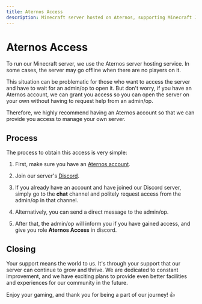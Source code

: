 ```yaml
---
title: Aternos Access
description: Minecraft server hosted on Aternos, supporting Minecraft Java, Bedrock, and Pocket Edition, enabling cross-platform play. 
---
```


# Aternos Access

To run our Minecraft server, we use the Aternos server hosting service. In some cases, the server may go offline when there are no players on it.

This situation can be problematic for those who want to access the server and have to wait for an admin/op to open it. But don't worry, if you have an Aternos account, we can grant you access so you can open the server on your own without having to request help from an admin/op.

Therefore, we highly recommend having an Aternos account so that we can provide you access to manage your own server.

## Process

The process to obtain this access is very simple:

1. First, make sure you have an [Aternos account](https://aternos.org/).

2. Join our server's [Discord](https://discord.gg/pgNpcyu9QA).

3. If you already have an account and have joined our Discord server, simply go to the **chat** channel and politely request access from the admin/op in that channel.

4. Alternatively, you can send a direct message to the admin/op.

5. After that, the admin/op will inform you if you have gained access, and give you role **Aternos Access** in discord.

## Closing

Your support means the world to us. It's through your support that our server can continue to grow and thrive. We are dedicated to constant improvement, and we have exciting plans to provide even better facilities and experiences for our community in the future.

Enjoy your gaming, and thank you for being a part of our journey! 👍
